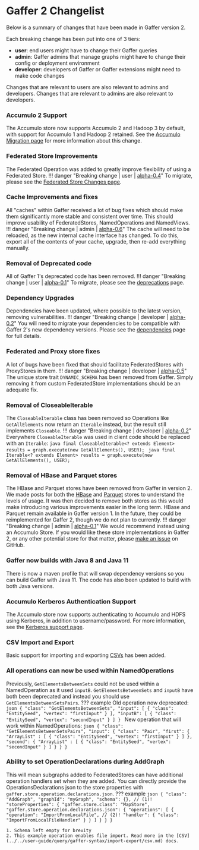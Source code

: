 # Gaffer 2 Changelist

Below is a summary of changes that have been made in Gaffer version 2.

Each breaking change has been put into one of 3 tiers:

- **user**: end users might have to change their Gaffer queries
- **admin**: Gaffer admins that manage graphs might have to change their config or deployment environment
- **developer**: developers of Gaffer or Gaffer extensions might need to make code changes

Changes that are relevant to users are also relevant to admins and developers. Changes that are relevant to admins are also relevant to developers.

### Accumulo 2 Support
The Accumulo store now supports Accumulo 2 and Hadoop 3 by default, with support for Accumulo 1 and Hadoop 2 retained. See the [Accumulo Migration page](../migrating-from-v1-to-v2/accumulo-migration.md) for more information about this change.

### Federated Store Improvements
The Federated Operation was added to greatly improve flexibility of using a Federated Store.
!!! danger "Breaking change | user | [alpha-0.4](https://github.com/gchq/Gaffer/releases/tag/gaffer2-2.0.0-alpha-0.4)"
    To migrate, please see the [Federated Store Changes page](../migrating-from-v1-to-v2/federation-changes.md).

### Cache Improvements and fixes
All "caches" within Gaffer received a lot of bug fixes which should make them significantly more stable and consistent over time. This should improve usability of FederatedStores, NamedOperations and NamedViews.
!!! danger "Breaking change | admin | [alpha-0.6](https://github.com/gchq/Gaffer/releases/tag/gaffer2-2.0.0-alpha-0.6)"
    The cache will need to be reloaded, as the new internal cache interface has changed.  To do this, export all of the contents of your cache, upgrade, then re-add everything manually.

### Removal of Deprecated code
All of Gaffer 1's deprecated code has been removed.
!!! danger "Breaking change | user | [alpha-0.1](https://github.com/gchq/Gaffer/releases/tag/gaffer2-2.0.0-alpha-0.1)"
    To migrate, please see the [deprecations](../migrating-from-v1-to-v2/deprecations.md) page.

### Dependency Upgrades
Dependencies have been updated, where possible to the latest version, removing vulnerabilities.
!!! danger "Breaking change | developer | [alpha-0.2](https://github.com/gchq/Gaffer/releases/tag/gaffer2-2.0.0-alpha-0.2)"
    You will need to migrate your dependencies to be compatible with Gaffer 2's new dependency versions. Please see the [dependencies](../migrating-from-v1-to-v2/dependencies.md) page for full details.

### Federated and Proxy store fixes
A lot of bugs have been fixed that should facilitate FederatedStores with ProxyStores in them.
!!! danger "Breaking change | developer | [alpha-0.5](https://github.com/gchq/Gaffer/releases/tag/gaffer2-2.0.0-alpha-0.5)"
    The unique store trait `DYNAMIC_SCHEMA` has been removed from Gaffer. Simply removing it from custom FederatedStore implementations should be an adequate fix.

### Removal of CloseableIterable
The `CloseableIterable` class has been removed so Operations like `GetAllElements` now return an `Iterable` instead, but the result still implements `Closeable`.
!!! danger "Breaking change | developer | [alpha-0.2](https://github.com/gchq/Gaffer/releases/tag/gaffer2-2.0.0-alpha-0.2)"
    Everywhere `CloseableIterable` was used in client code should be replaced with an `Iterable`:
    ```java
    final CloseableIterable<? extends Element> results = graph.execute(new GetAllElements(), USER);
    ```
    ```java
    final Iterable<? extends Element> results = graph.execute(new GetAllElements(), USER);
    ```

### Removal of HBase and Parquet stores
The HBase and Parquet stores have been removed from Gaffer in version 2. We made posts for both the [HBase](https://github.com/gchq/Gaffer/issues/2367) and [Parquet](https://github.com/gchq/Gaffer/discussions/2557) stores to understand the levels of usage. It was then decided to remove both stores as this would make introducing various improvements easier in the long term. HBase and Parquet remain available in Gaffer version 1. In the future, they could be reimplemented for Gaffer 2, though we do not plan to currently.
!!! danger "Breaking change | admin | [alpha-0.1](https://github.com/gchq/Gaffer/releases/tag/gaffer2-2.0.0-alpha-0.1)"
    We would recommend instead using an Accumulo Store. If you would like these store implementations in Gaffer 2, or any other potential store for that matter, please [make an issue](https://github.com/gchq/Gaffer/issues/new?assignees=&labels=enhancement&projects=&template=feature_request.md&title=) on GitHub.

### Gaffer now builds with Java 8 and Java 11
There is now a maven profile that will swap dependency versions so you can build Gaffer with Java 11. The code has also been updated to build with both Java versions.

### Accumulo Kerberos Authentication Support
The Accumulo store now supports authenticating to Accumulo and HDFS using Kerberos, in addition to username/password. For more information, see the [Kerberos support page](../migrating-from-v1-to-v2/accumulo-kerberos.md).

### CSV Import and Export
Basic support for importing and exporting [CSVs](../../user-guide/query/gaffer-syntax/import-export/csv.md) has been added.

### All operations can now be used within NamedOperations
Previously, `GetElementsBetweenSets` could not be used within a NamedOperation as it used `inputB`. `GetElementsBetweenSets` and `inputB` have both been deprecated and instead you should use `GetElementsBetweenSetsPairs`.
??? example
    Old operation now deprecated:
    ```json
    {
        "class": "GetElementsBetweenSets",
        "input": [
            {
                "class": "EntitySeed",
                "vertex": "firstInput"
            }
        ],
        "inputB": [
            {
                "class": "EntitySeed",
                "vertex": "secondInput"
            }
        ]
    }
    ```
    New operation that will work within NamedOperations:
    ```json
    {
        "class": "GetElementsBetweenSetsPairs",
        "input": {
            "class": "Pair",
            "first": {
                "ArrayList" : [
                    {
                        "class": "EntitySeed",
                        "vertex": "firstInput"
                    }
                ]
            },
            "second": {
                "ArrayList" : [
                    {
                        "class": "EntitySeed",
                        "vertex": "secondInput"
                    }
                ]
            }
        }
    }
    ```

### Ability to set OperationDeclarations during AddGraph
This will mean subgraphs added to FederatedStores can have additional operation handlers set when they are added. You can directly provide the OperationsDeclarations json to the store properties with `gaffer.store.operation.declarations.json`.
??? example
    ``` json
    {
        "class": "AddGraph",
        "graphId": "myGraph",
        "schema": {}, // (1)!
        "storeProperties": {
            "gaffer.store.class": "MapStore",
            "gaffer.store.operation.declarations.json": {
                "operations": [
                    {
                        "operation": "ImportFromLocalFile", // (2)!
                        "handler": {
                            "class": "ImportFromLocalFileHandler"
                        }
                    }
                ]
            }
        }
    }
    ```

    1. Schema left empty for brevity
    2. This example operation enables file import. Read more in the [CSV](../../user-guide/query/gaffer-syntax/import-export/csv.md) docs.
